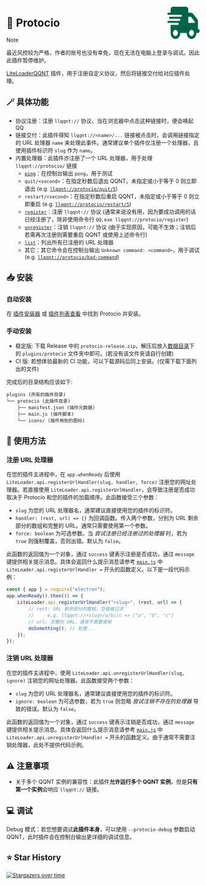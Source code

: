 <img src="./icons/icon.svg" align="right" style="width: 6em; height: 6em;"></img>

# 🚚 Protocio

> [!NOTE]
> 最近风控较为严格，作者的账号也没有幸免，现在无法在电脑上登录与调试。因此此插件暂停维护。

[LiteLoaderQQNT](https://github.com/mo-jinran/LiteLoaderQQNT) 插件，用于注册自定义协议，然后将链接交付给对应插件处理。

## 🪄 具体功能

- 协议注册：注册 `llqqnt://` 协议，当在浏览器中点击这种链接时，便会唤起 QQ
- 链接交付：此插件得知 `llqqnt://<name>/...` 链接被点击时，会调用链接指定的 URL 处理器 `name` 来处理此事件。通常建议单个插件仅注册一个处理器，且使用插件标识符 `slug` 作为 `name`。
- 内置处理器：此插件亦注册了一个 URL 处理器，用于处理 `llqqnt://protocio/` 链接
    - [`ping`](llqqnt://protocio/ping)：在控制台输出 `pong`，用于测试
    - `quit/<second>`：在指定秒数后退出 QQNT，未指定或小于等于 0 则立即退出 (e.g. [`llqqnt://protocio/quit/5`](llqqnt://protocio/quit/5))
    - `restart/<second>`：在指定秒数后重启 QQNT，未指定或小于等于 0 则立即重启 (e.g. [`llqqnt://protocio/restart/5`](llqqnt://protocio/restart/5))
    - [`register`](llqqnt://protocio/register)：注册 `llqqnt://` 协议 (通常来说没有用，因为要成功调用的话已经注册了，除非使用命令行 `QQ.exe llqqnt://protocio/register`)
    - [`unregister`](llqqnt://protocio/unregister)：注销 `llqqnt://` 协议 (由于实现原因，可能不生效；注销后若需再次注册则需要重启 QQNT 或使用上述命令行)
    - [`list`](llqqnt://protocio/list)：列出所有已注册的 URL 处理器
    - 其它：其它命令会在控制台输出 `Unknown command: <command>`，用于调试 (e.g. [`llqqnt://protocio/bad-command`](llqqnt://protocio/bad-command))

## 📥 安装

### 自动安装

在 [插件安装器](https://github.com/xinyihl/LiteLoaderQQNT-PluginInstaller) 或 [插件列表查看](https://github.com/ltxhhz/LL-plugin-list-viewer) 中找到 Protocio 并安装。

### 手动安装

- 稳定版: 下载 Release 中的 `protocio-release.zip`，解压后放入[数据目录](https://github.com/mo-jinran/LiteLoaderQQNT-Plugin-Template/wiki/1.%E4%BA%86%E8%A7%A3%E6%95%B0%E6%8D%AE%E7%9B%AE%E5%BD%95%E7%BB%93%E6%9E%84#liteloader%E7%9A%84%E6%95%B0%E6%8D%AE%E7%9B%AE%E5%BD%95)下的 `plugins/protocio` 文件夹中即可。(若没有该文件夹请自行创建)
- CI 版: 若想体验最新的 CI 功能，可以下载源码后同上安装。(仅需下载下面列出的文件)

完成后的目录结构应该如下:

```
plugins (所有的插件目录)
└── protocio (此插件目录)
    ├── manifest.json (插件元数据)
    ├── main.js (插件脚本)
    └── icons/ (插件用到的图标)
```

## 🤔 使用方法

### 注册 URL 处理器

在您的插件主进程中，在 `app.whenReady` 后使用 `LiteLoader.api.registerUrlHandler(slug, handler, force)` 注册您的网址处理器。若直接使用 `LiteLoader.api.registerUrlHandler`，会导致注册是否成功取决于 Protocio 和您的插件的加载顺序。此函数接受三个参数：

- `slug` 为您的 URL 处理器名，通常建议直接使用您的插件的标识符。
- `handler: (rest, url) => {}` 为回调函数。传入两个参数，分别为 URL 剩余部分的数组和完整的 URL。通常只需要使用第一个参数。
- `force: boolean` 为可选参数。当 *尝试注册已经注册过的处理器* 时，若为 `true` 则强制覆盖，否则出错。默认为 `false`。

此函数的返回值为一个对象，通过 `success` 键表示注册是否成功，通过 `message` 键提供相关提示消息。具体会返回什么提示消息请参考 [`main.js`](https://github.com/PRO-2684/protocio/blob/main/main.js) 中 `LiteLoader.api.registerUrlHandler =` 开头的函数定义。以下是一段代码示例：

```javascript
const { app } = require("electron");
app.whenReady().then(() => {
    LiteLoader.api.registerUrlHandler("<slug>", (rest, url) => {
        // rest: URL 剩余部分的数组，空值被过滤
        //     e.g. llqqnt://<slug>/a/b//c => ["a", "b", "c"]
        // url: 完整的 URL，通常不需要使用
        doSomething(); // 处理...
    });
});
```

### 注销 URL 处理器

在您的插件主进程中，使用 `LiteLoader.api.unregisterUrlHandler(slug, ignore)` 注销您的网址处理器。此函数接受两个参数：

- `slug` 为您的 URL 处理器名，通常建议直接使用您的插件的标识符。
- `ignore: boolean` 为可选参数，若为 `true` 则忽略 *尝试注销不存在的处理器* 导致的错误。默认为 `false`。

此函数的返回值为一个对象，通过 `success` 键表示注销是否成功，通过 `message` 键提供相关提示消息。具体会返回什么提示消息请参考 [`main.js`](https://github.com/PRO-2684/protocio/blob/main/main.js) 中 `LiteLoader.api.unregisterUrlHandler =` 开头的函数定义。由于通常不需要注销处理器，此处不提供代码示例。

## ⚠️ 注意事项

- 关于多个 QQNT 实例的兼容性：此插件**允许运行多个 QQNT 实例**，但是**只有第一个实例**会响应 `llqqnt://` 链接。

## 💻 调试

Debug 模式：若您想要调试**此插件本身**，可以使用 `--protocio-debug` 参数启动 QQNT，此时插件会在控制台输出更详细的调试信息。

## ⭐ Star History

[![Stargazers over time](https://starchart.cc/PRO-2684/protocio.svg?variant=adaptive)](https://starchart.cc/PRO-2684/protocio)
